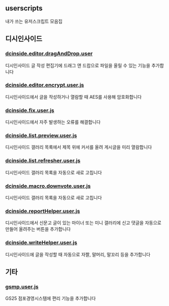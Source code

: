 userscripts
---
내가 쓰는 유저스크립트 모음집

## 디시인사이드

### [dcinside.editor.dragAndDrop.user](https://github.com/toriato/userscripts/raw/master/dcinside.editor.dragAndDrop.user.js)
디시인사이드 글 작성 편집기에 드래그 앤 드랍으로 파일을 올릴 수 있는 기능을 추가합니다

### [dcinside.editor.encrypt.user.js](https://github.com/toriato/userscripts/raw/master/dcinside.editor.encrypt.user.js)
디시인사이드에서 글을 작성하거나 열람할 때 AES를 사용해 암호화합니다 

### [dcinside.fix.user.js](https://github.com/toriato/userscripts/raw/master/dcinside.fix.user.js)
디시인사이드에서 자주 발생하는 오류를 해결합니다

### [dcinside.list.preview.user.js](https://github.com/toriato/userscripts/raw/master/dcinside.list.preview.user.js)
디시인사이드 갤러리 목록에서 제목 위에 커서를 올려 게시글을 미리 열람합니다

### [dcinside.list.refresher.user.js](https://github.com/toriato/userscripts/raw/master/dcinside.list.refresher.user.js)
디시인사이드 갤러리 목록을 자동으로 새로 고칩니다

### [dcinside.macro.downvote.user.js](https://github.com/toriato/userscripts/raw/master/dcinside.macro.downvote.user.js)
디시인사이드 갤러리 목록을 자동으로 새로 고칩니다

### [dcinside.reportHelper.user.js](https://github.com/toriato/userscripts/raw/master/dcinside.reportHelper.user.js)
디시인사이드에서 신문고 글이 있는 마이너 또는 미니 갤러리에 신고 댓글을 자동으로 만들어 올려주는 버튼을 추가합니다

### [dcinside.writeHelper.user.js](https://github.com/toriato/userscripts/raw/master/dcinside.writeHelper.user.js)
디시인사이드에 글을 작성할 때 자동으로 자짤, 말머리, 말꼬리 등을 추가합니다

## 기타

### [gsmp.user.js](https://github.com/toriato/userscripts/raw/master/gsmp.user.js)
GS25 점포경영시스템에 편리 기능을 추가합니다
